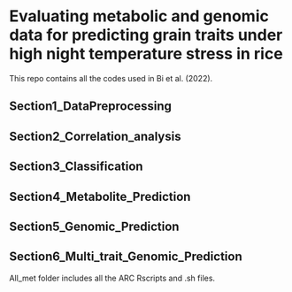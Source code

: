 # Evaluating metabolic and genomic data for predicting grain traits under high night temperature stress in rice 

This repo contains all the codes used in Bi et al. (2022).

## Section1_DataPreprocessing

## Section2_Correlation_analysis

## Section3_Classification

## Section4_Metabolite_Prediction

## Section5_Genomic_Prediction

## Section6_Multi_trait_Genomic_Prediction
All_met folder includes all the ARC Rscripts and .sh files.
